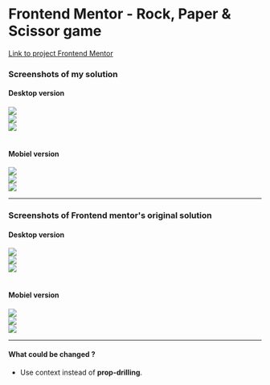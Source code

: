 # Frontend Mentor - Rock, Paper & Scissor game

[Link to project Frontend Mentor](https://www.frontendmentor.io/challenges/rock-paper-scissors-game-pTgwgvgH)

### Screenshots of my solution

#### Desktop version

<img src="./design/my-solution/my-solution-rpb-desktop-1.png" />
<br>
<img src="./design/my-solution/my-solution-rules-rpb-desktop-2.png"/>
<br>
<img src="./design/my-solution/my-solution-rpb-desktop-3.png"/>
<br><br>

#### Mobiel version

<img src="./design/my-solution/my-solution-rpb-mobile-1.png" />
<br>
<img src="./design/my-solution/my-solution-rules-rpb-mobile-2.png"/>
<br>
<img src="./design/my-solution/my-solution-rpb-mobile-win-3.png"/>

---

### Screenshots of Frontend mentor's original solution

#### Desktop version

<img src="./design/original/desktop-step-1.jpg" />
<br>
<img src="./design/original/desktop-rules-modal.jpg"/>
<br>
<img src="./design/original/desktop-step-4-win.jpg"/>
<br><br>

#### Mobiel version

<img src="./design/original/mobile-step-1.jpg" />
<br>
<img src="./design/original/mobile-rules-modal.jpg"/>
<br>
<img src="./design/original/mobile-step-4-win.jpg"/>

---

#### What could be changed ?

- Use context instead of <b>prop-drilling</b>.
